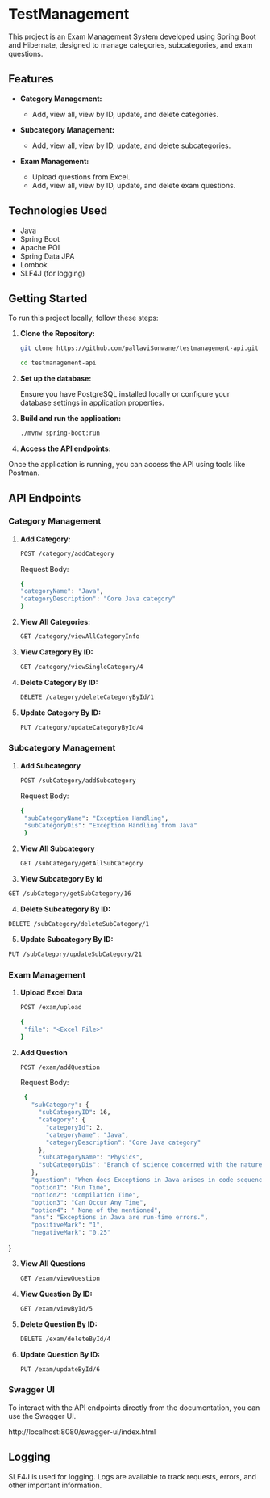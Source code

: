 # TestManagement

This project is an Exam Management System developed using Spring Boot and Hibernate, designed to manage categories, subcategories, and exam questions.

## Features

- **Category Management:**
  - Add, view all, view by ID, update, and delete categories.
  
- **Subcategory Management:**
  - Add, view all, view by ID, update, and delete subcategories.
  
- **Exam Management:**
  - Upload questions from Excel.
  - Add, view all, view by ID, update, and delete exam questions.


## Technologies Used

- Java
- Spring Boot
- Apache POI
- Spring Data JPA
- Lombok
- SLF4J (for logging)

## Getting Started

To run this project locally, follow these steps:

1. **Clone the Repository:**

   ```bash
   git clone https://github.com/pallaviSonwane/testmanagement-api.git
   ```
   ```bash
   cd testmanagement-api
   ```

   
1. **Set up the database:**
   
   Ensure you have PostgreSQL installed locally or configure your database settings in application.properties.

2. **Build and run the application:**
    ```bash
   ./mvnw spring-boot:run

3. **Access the API endpoints:**

  Once the application is running, you can access the API using tools like Postman.


## API Endpoints

 ### Category Management

1. **Add Category:**

    ```bash
    POST /category/addCategory
    ```
    Request Body:
    ```bash
    {
    "categoryName": "Java",
    "categoryDescription": "Core Java category"
    }
    ```
    
2. **View All Categories:**

   ```bash
   GET /category/viewAllCategoryInfo

3. **View Category By ID:**

   ```bash
   GET /category/viewSingleCategory/4

4. **Delete Category By ID:**

   ```bash
   DELETE /category/deleteCategoryById/1

5. **Update Category By ID:**

   ```bash
   PUT /category/updateCategoryById/4


### Subcategory Management

1. **Add Subcategory**

   ```bash
   POST /subCategory/addSubcategory
   ```
   Request Body:
   ```bash
   {
    "subCategoryName": "Exception Handling",
    "subCategoryDis": "Exception Handling from Java"
    }
   ```
  

2. **View All Subcategory**

   ```bash
   GET /subCategory/getAllSubCategory
   ```

3. **View Subcategory By Id**

  ```bash
  GET /subCategory/getSubCategory/16
  ```

4. **Delete Subcategory By ID:**

  ```bash
  DELETE /subCategory/deleteSubCategory/1
  ```

5. **Update Subcategory By ID:**

  ```bash
  PUT /subCategory/updateSubCategory/21
  ```

### Exam Management

1. **Upload Excel Data**

   ```bash
   POST /exam/upload
   ```

   ```bash
   {
    "file": "<Excel File>"
   }
   ```

2. **Add Question**

   ```bash
   POST /exam/addQuestion
   ```
   
   Request Body:
   ```bash
    {
      "subCategory": {
        "subCategoryID": 16,
        "category": {
          "categoryId": 2,
          "categoryName": "Java",
          "categoryDescription": "Core Java category"
        },
        "subCategoryName": "Physics",
        "subCategoryDis": "Branch of science concerned with the nature and properties of matter and energy"
      },
      "question": "When does Exceptions in Java arises in code sequence?",
      "option1": "Run Time",
      "option2": "Compilation Time",
      "option3": "Can Occur Any Time",
      "option4": " None of the mentioned",
      "ans": "Exceptions in Java are run-time errors.",
      "positiveMark": "1",
      "negativeMark": "0.25"
  }


3. **View All Questions**

   ```bash
   GET /exam/viewQuestion
   

4. **View Question By ID:**

   ```bash
   GET /exam/viewById/5
   ```

5. **Delete Question By ID:**

    ```bash
    DELETE /exam/deleteById/4
    ```

6. **Update Question By ID:**

    ```bash
    PUT /exam/updateById/6
    ```


### Swagger UI

To interact with the API endpoints directly from the documentation, you can use the Swagger UI.

  http://localhost:8080/swagger-ui/index.html


## Logging

SLF4J is used for logging. Logs are available to track requests, errors, and other important information.
